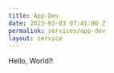 ```yaml
---
title: App-Dev
date: 2023-03-03 07:41:00 Z
permalink: services/app-dev
layout: service
---
```


Hello, World!!